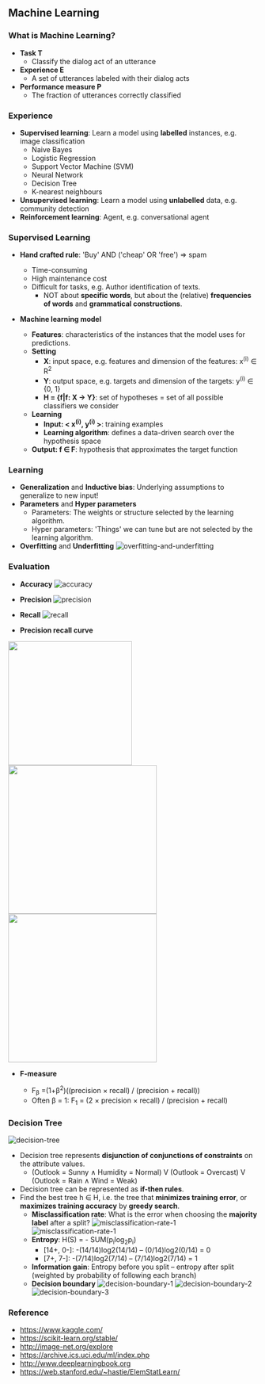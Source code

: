 ## Machine Learning

### What is Machine Learning?

* **Task T**
	* Classify the dialog act of an utterance
* **Experience E**
	* A set of utterances labeled with their dialog acts
* **Performance measure P**
	* The fraction of utterances correctly classified

### Experience

* **Supervised learning**: Learn a model using **labelled** instances, e.g. image classification
	* Naive Bayes
	* Logistic Regression
	* Support Vector Machine (SVM)
	* Neural Network
	* Decision Tree
	* K-nearest neighbours
* **Unsupervised learning**: Learn a model using **unlabelled** data, e.g. community detection
* **Reinforcement learning**: Agent, e.g. conversational agent

### Supervised Learning

* **Hand crafted rule**: 'Buy' AND ('cheap' OR 'free') => spam
	* Time-consuming
	* High maintenance cost
	* Difficult for tasks, e.g. Author identification of texts. 
		* NOT about **specific words**, but about the (relative) **frequencies of words** and **grammatical constructions**.

* **Machine learning model**
	* **Features**: characteristics of the instances that the model uses for predictions.
	* **Setting**
		* **X**: input space, e.g. features and dimension of the features: x<sup>(i)</sup> ∈ R<sup>2</sup>
		* **Y**: output space, e.g. targets and dimension of the targets: y<sup>(i)</sup> ∈ {0, 1}
		* **H = {f|f: X -> Y}**: set of hypotheses = set of all possible classifiers we consider
	* **Learning**
		* **Input: < x<sup>(i)</sup>, y<sup>(i)</sup> >**: training examples
		* **Learning algorithm**: defines a data-driven search over the hypothesis space
	* **Output: f ∈ F**: hypothesis that approximates the target function

### Learning

* **Generalization** and **Inductive bias**: Underlying assumptions to generalize to new input!
* **Parameters** and **Hyper parameters**
	* Parameters: The weights or structure selected by the learning algorithm.
	* Hyper parameters: 'Things' we can tune but are not selected by the learning algorithm. 
* **Overfitting** and **Underfitting**
![overfitting-and-underfitting](./pix/overfitting-and-underfitting.png)

### Evaluation

* **Accuracy**
![accuracy](./pix/accuracy.png)

* **Precision**
![precision](./pix/precision.png)

* **Recall**
![recall](./pix/recall.png)

* **Precision recall curve**
<p float="left">
	<img src="./pix/precision-recall-curve-1.png" width="250" />
	<img src="./pix/precision-recall-curve-2.png" width="300" />
	<img src="./pix/precision-recall-curve-3.png" width="300" />
</p>

* **F-measure**

	* F<sub>β</sub> =(1+β<sup>2</sup>)((precision × recall) / (precision + recall))
	* Often β = 1: F<sub>1</sub> = (2 × precision × recall) / (precision + recall)

### Decision Tree

![decision-tree](./pix/decision-tree.png)

* Decision tree represents **disjunction of conjunctions of constraints** on the attribute values.
	* (Outlook = Sunny ∧ Humidity = Normal) V (Outlook = Overcast) V (Outlook = Rain ∧ Wind = Weak)
* Decision tree can be represented as **if-then rules**.
* Find the best tree h ∈ H, i.e. the tree that **minimizes training error**, or **maximizes training accuracy** by **greedy search**.
	* **Misclassification rate**: What is the error when choosing the **majority label** after a split?
	![misclassification-rate-1](./pix/misclassification-rate-1.png)
	![misclassification-rate-1](./pix/misclassification-rate-2.png)
	* **Entropy**: H(S) = - SUM(p<sub>i</sub>log<sub>2</sub>p<sub>i</sub>)
		* [14+, 0-]: -(14/14)log2(14/14) – (0/14)log2(0/14) = 0
		* [7+, 7-]: -(7/14)log2(7/14) – (7/14)log2(7/14) = 1
	* **Information gain**: Entropy before you split – entropy after split (weighted by probability of following each branch)
	* **Decision boundary**
	![decision-boundary-1](./pix/decision-boundary-1.png)
	![decision-boundary-2](./pix/decision-boundary-2.png)
	![decision-boundary-3](./pix/decision-boundary-3.png)


### Reference
* https://www.kaggle.com/
* https://scikit-learn.org/stable/
* http://image-net.org/explore
* https://archive.ics.uci.edu/ml/index.php
* http://www.deeplearningbook.org
* https://web.stanford.edu/~hastie/ElemStatLearn/
